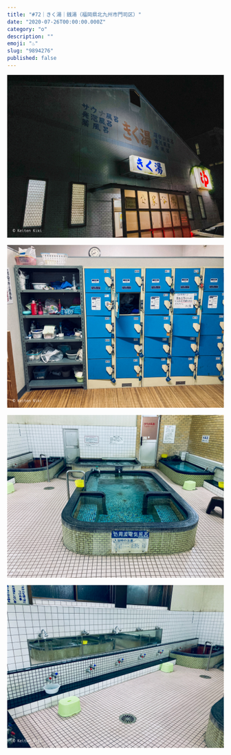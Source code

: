 ```yaml
---
title: "#72｜きく湯｜銭湯（福岡県北九州市門司区）"
date: "2020-07-26T00:00:00.000Z"
category: "o"
description: ""
emoji: "♨️"
slug: "9894276"
published: false
---
```


![♨](01.jpg)

![♨](02.jpg)

![♨](03.jpg)

![♨](04.jpg)
